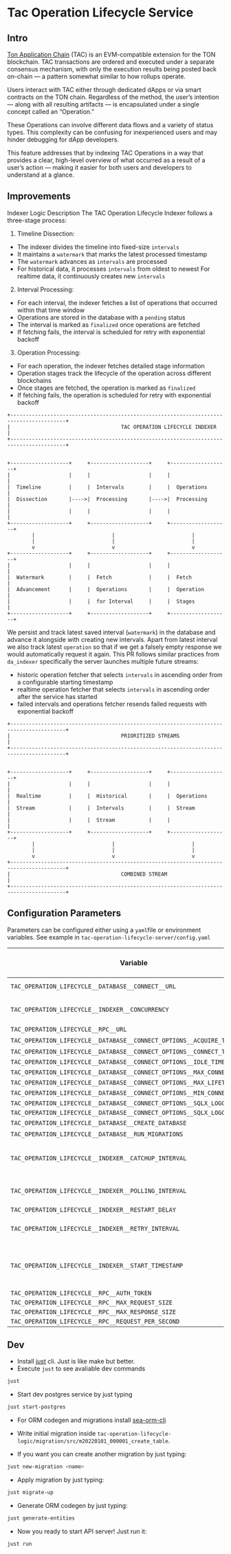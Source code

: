 Tac Operation Lifecycle Service
===

## Intro

[Ton Application Chain](https://docs.tac.build/) (TAC) is an EVM-compatible extension for the TON blockchain.
TAC transactions are ordered and executed under a separate consensus mechanism, with only the execution results being posted back on-chain — a pattern somewhat similar to how rollups operate.

Users interact with TAC either through dedicated dApps or via smart contracts on the TON chain. Regardless of the method, the user’s intention — along with all resulting artifacts — is encapsulated under a single concept called an “Operation.”

These Operations can involve different data flows and a variety of status types. This complexity can be confusing for inexperienced users and may hinder debugging for dApp developers.

This feature addresses that by indexing TAC Operations in a way that provides a clear, high-level overview of what occurred as a result of a user’s action — making it easier for both users and developers to understand at a glance.

## Improvements 

Indexer Logic Description
The TAC Operation Lifecycle Indexer follows a three-stage process:
1. Timeline Dissection:
* The indexer divides the timeline into fixed-size `intervals`
* It maintains a `watermark` that marks the latest processed timestamp
* The `watermark` advances as `intervals` are processed
* For historical data, it processes `intervals` from oldest to newest
For realtime data, it continuously creates new `intervals`
2. Interval Processing:
* For each interval, the indexer fetches a list of operations that occurred within that time window
* Operations are stored in the database with a `pending` status
* The interval is marked as `finalized` once operations are fetched
* If fetching fails, the interval is scheduled for retry with exponential backoff
3. Operation Processing:
* For each operation, the indexer fetches detailed stage information
* Operation stages track the lifecycle of the operation across different blockchains
* Once stages are fetched, the operation is marked as `finalized`
* If fetching fails, the operation is scheduled for retry with exponential backoff


```
+----------------------------------------------------------------------------------------+
|                                    TAC OPERATION LIFECYCLE INDEXER                      |
+----------------------------------------------------------------------------------------+
                                                                                          
                                                                                          
+-------------------+     +-------------------+     +-------------------+                  
|                   |     |                   |     |                   |                  
|  Timeline         |     |  Intervals        |     |  Operations       |                  
|  Dissection       |---->|  Processing       |---->|  Processing       |                  
|                   |     |                   |     |                   |                  
+-------------------+     +-------------------+     +-------------------+                  
        |                         |                         |                              
        |                         |                         |                              
        v                         v                         v                              
+-------------------+     +-------------------+     +-------------------+                  
|                   |     |                   |     |                   |                  
|  Watermark        |     |  Fetch            |     |  Fetch            |                  
|  Advancement      |     |  Operations       |     |  Operation        |                  
|                   |     |  for Interval     |     |  Stages           |                  
+-------------------+     +-------------------+     +-------------------+  
```

We persist and track latest saved interval (`watermark`) in the database and advance it alongside with creating new intervals.
Apart from latest interval we also track latest `operation` so that if we get a falsely empty response we would automatically request it again.
This PR follows similar practices  from `da_indexer` specifically the server launches multiple future streams:
* historic operation fetcher that selects `intervals` in ascending order from a configurable starting timestamp
* realtime operation fetcher that selects `intervals` in ascending order after the service has started
* failed intervals and operations fetcher resends failed requests with exponential backoff 

```                                                                                       
+----------------------------------------------------------------------------------------+
|                                    PRIORITIZED STREAMS                                  |
+----------------------------------------------------------------------------------------+
                                                                                          
                                                                                          
+-------------------+     +-------------------+     +-------------------+                  
|                   |     |                   |     |                   |                  
|  Realtime         |     |  Historical       |     |  Operations       |                  
|  Stream           |     |  Intervals        |     |  Stream           |                  
|                   |     |  Stream           |     |                   |                  
+-------------------+     +-------------------+     +-------------------+                  
        |                         |                         |                              
        |                         |                         |                              
        v                         v                         v                              
+----------------------------------------------------------------------------------------+
|                                    COMBINED STREAM                                      |
+----------------------------------------------------------------------------------------+
```

## Configuration Parameters

Parameters can be configured either using a `yaml`file or environment variables. See example in `tac-operation-lifecycle-server/config.yaml`

[anchor]: <> (anchors.envs.start.service)

| Variable | Req&#x200B;uir&#x200B;ed | Description | Default value |
| --- | --- | --- | --- |
| `TAC_OPERATION_LIFECYCLE__DATABASE__CONNECT__URL` | true | e.g. `postgres://postgres:postgres@database:5432/blockscout` | |
| `TAC_OPERATION_LIFECYCLE__INDEXER__CONCURRENCY` | true |  Number of concurrent operations the indexer can process  | number of logical CPU's |
| `TAC_OPERATION_LIFECYCLE__RPC__URL` | true | RPC endpoint e.g. `https://data.turin.tac.build/` | |
| `TAC_OPERATION_LIFECYCLE__DATABASE__CONNECT_OPTIONS__ACQUIRE_TIMEOUT` | | e.g. `10` | `null` |
| `TAC_OPERATION_LIFECYCLE__DATABASE__CONNECT_OPTIONS__CONNECT_TIMEOUT` | | e.g. `10` | `null` |
| `TAC_OPERATION_LIFECYCLE__DATABASE__CONNECT_OPTIONS__IDLE_TIMEOUT` | | | `null` |
| `TAC_OPERATION_LIFECYCLE__DATABASE__CONNECT_OPTIONS__MAX_CONNECTIONS` | | e.g. `20` | `null` |
| `TAC_OPERATION_LIFECYCLE__DATABASE__CONNECT_OPTIONS__MAX_LIFETIME` | | | `null` |
| `TAC_OPERATION_LIFECYCLE__DATABASE__CONNECT_OPTIONS__MIN_CONNECTIONS` | | e.g. `10` | `null` |
| `TAC_OPERATION_LIFECYCLE__DATABASE__CONNECT_OPTIONS__SQLX_LOGGING` | | | `true` |
| `TAC_OPERATION_LIFECYCLE__DATABASE__CONNECT_OPTIONS__SQLX_LOGGING_LEVEL` | | | `debug` |
| `TAC_OPERATION_LIFECYCLE__DATABASE__CREATE_DATABASE` | | e.g. `true` | `false` |
| `TAC_OPERATION_LIFECYCLE__DATABASE__RUN_MIGRATIONS` | | e.g. `true` | `false` |
| `TAC_OPERATION_LIFECYCLE__INDEXER__CATCHUP_INTERVAL` | |  The catchup_interval defines the size of time windows used for processing historical data. Smaller intervals provide more granular processing but may increase the number of RPC calls. | `5` |
| `TAC_OPERATION_LIFECYCLE__INDEXER__POLLING_INTERVAL` | | The polling_interval determines how frequently the indexer checks for new data. Setting it to 0 disables polling. | `0` |
| `TAC_OPERATION_LIFECYCLE__INDEXER__RESTART_DELAY` | | | `60` |
| `TAC_OPERATION_LIFECYCLE__INDEXER__RETRY_INTERVAL` | | The retry_interval is used as the base for exponential backoff when retrying failed operations. The actual retry delay will increase exponentially with each retry attempt.| `180` |
| `TAC_OPERATION_LIFECYCLE__INDEXER__START_TIMESTAMP` | | The start_timestamp allows you to specify a custom starting point for historical data indexing. Setting it to 0 means the indexer will  start from the earliest available data. All of the events before this epoch are essentially ignored. This could be used for partial sync | `0` |
| `TAC_OPERATION_LIFECYCLE__RPC__AUTH_TOKEN` | | | `null` |
| `TAC_OPERATION_LIFECYCLE__RPC__MAX_REQUEST_SIZE` | | | `104857600` |
| `TAC_OPERATION_LIFECYCLE__RPC__MAX_RESPONSE_SIZE` | | | `104857600` |
| `TAC_OPERATION_LIFECYCLE__RPC__REQUEST_PER_SECOND` | | | `100` |

[anchor]: <> (anchors.envs.end.service)

## Dev

+ Install [just](https://github.com/casey/just) cli. Just is like make but better.
+ Execute `just` to see avaliable dev commands

```bash
just
```
+ Start dev postgres service by just typing

```bash
just start-postgres
```

+ For ORM codegen and migrations install [sea-orm-cli](https://www.sea-ql.org/SeaORM/docs/generate-entity/sea-orm-cli/)


+ Write initial migration inside `tac-operation-lifecycle-logic/migration/src/m20220101_000001_create_table`.
+ If you want you can create another migration by just typing:

```bash
just new-migration <name>
```
+ Apply migration by just typing:

```bash
just migrate-up
```

+ Generate ORM codegen by just typing:

```bash
just generate-entities
```
+ Now you ready to start API server! Just run it:
```
just run
```